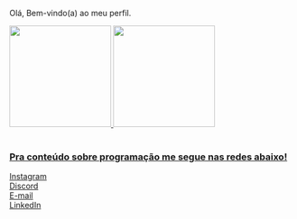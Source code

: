 Olá, Bem-vindo(a) ao meu perfil.
<div>
  <a href="https://github.com/leticiamenezesb">
  <img height="180em" src="https://github-readme-stats.vercel.app/api?username=leticiamenezesb&show_icons=true&theme=tokyonight&include_all_commits=true&count_private=true"/>
  <img height="180em" src="https://github-readme-stats.vercel.app/api/top-langs/?username=leticiamenezesb&layout=compact&langs_count=6&theme=tokyonight"/>
</div>
 
 <br>
 
  ### Pra conteúdo sobre programação me segue nas redes abaixo!
 
<div>
  <a href="https://instagram.com/lesleehm" target="_blank">Instagram</a><br>
  <a href="https://discord.com/channels/@me" target="_blank">Discord</a><br>
  <a href = "cttleticiamenezes@gmail.com">E-mail</a><br>
  <a href="www.linkedin.com/in/leticia-menezess" target="_blank">LinkedIn</a><br>

</div>
